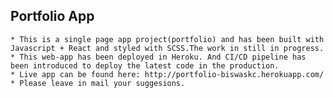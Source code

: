 ## Portfolio App

    * This is a single page app project(portfolio) and has been built with Javascript + React and styled with SCSS.The work in still in progress.
    * This web-app has been deployed in Heroku. And CI/CD pipeline has been introduced to deploy the latest code in the production.
    * Live app can be found here: http://portfolio-biswaskc.herokuapp.com/
    * Please leave in mail your suggesions.

